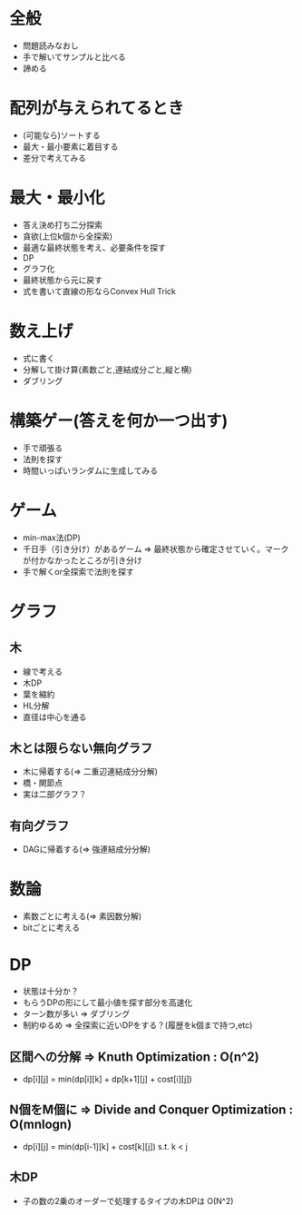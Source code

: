# 全般

- 問題読みなおし
- 手で解いてサンプルと比べる
- 諦める

# 配列が与えられてるとき

- (可能なら)ソートする
- 最大・最小要素に着目する
- 差分で考えてみる

# 最大・最小化

- 答え決め打ち二分探索
- 貪欲(上位k個から全探索)
 - 最適な最終状態を考え、必要条件を探す
- DP
- グラフ化
- 最終状態から元に戻す
- 式を書いて直線の形ならConvex Hull Trick

# 数え上げ

- 式に書く
- 分解して掛け算(素数ごと,連結成分ごと,縦と横)
- ダブリング

# 構築ゲー(答えを何か一つ出す)

- 手で頑張る
- 法則を探す
- 時間いっぱいランダムに生成してみる

# ゲーム

- min-max法(DP)
- 千日手（引き分け）があるゲーム => 最終状態から確定させていく。マークが付かなかったところが引き分け
- 手で解くor全探索で法則を探す


# グラフ

## 木

- 線で考える
- 木DP
- 葉を縮約
- HL分解
- 直径は中心を通る

## 木とは限らない無向グラフ

- 木に帰着する(=> 二重辺連結成分分解)
- 橋・関節点
- 実は二部グラフ？

## 有向グラフ

- DAGに帰着する(=> 強連結成分分解)

# 数論

- 素数ごとに考える(=> 素因数分解)
- bitごとに考える

# DP

- 状態は十分か？
- もらうDPの形にして最小値を探す部分を高速化
- ターン数が多い => ダブリング
- 制約ゆるめ => 全探索に近いDPをする？(履歴をk個まで持つ,etc)

## 区間への分解 => Knuth Optimization : O(n^2)

-  dp[i][j] = min(dp[i][k] + dp[k+1][j] + cost[i][j])

## N個をM個に => Divide and Conquer Optimization : O(mnlogn)

- dp[i][j] = min(dp[i-1][k] + cost[k][j])  s.t. k < j

## 木DP

- 子の数の2乗のオーダーで処理するタイプの木DPは O(N^2)


